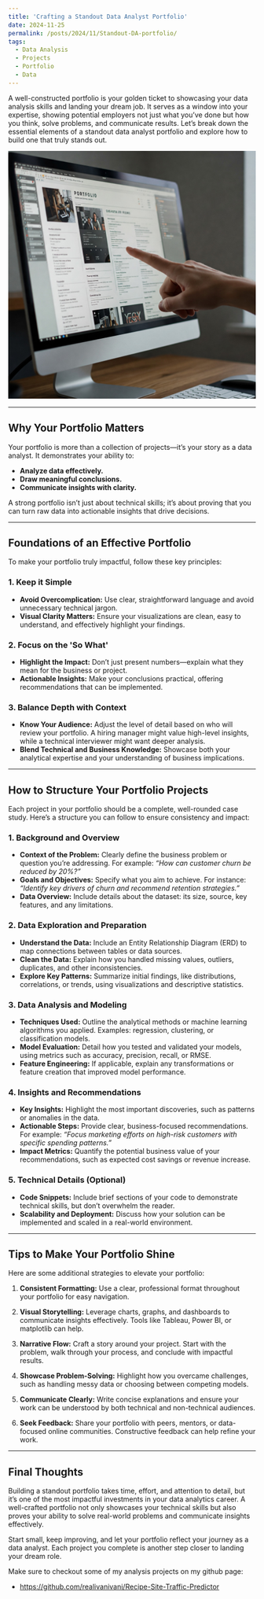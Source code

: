 ```yaml
---
title: 'Crafting a Standout Data Analyst Portfolio'
date: 2024-11-25
permalink: /posts/2024/11/Standout-DA-portfolio/
tags:
  - Data Analysis
  - Projects
  - Portfolio
  - Data
---
```

A well-constructed portfolio is your golden ticket to showcasing your data analysis skills and landing your dream job. It serves as a window into your expertise, showing potential employers not just what you’ve done but how you think, solve problems, and communicate results. Let’s break down the essential elements of a standout data analyst portfolio and explore how to build one that truly stands out.

  ![DS portfolio](/images/portfolio.jpeg)

---

## **Why Your Portfolio Matters**

Your portfolio is more than a collection of projects—it’s your story as a data analyst. It demonstrates your ability to:
- **Analyze data effectively.**
- **Draw meaningful conclusions.**
- **Communicate insights with clarity.**

A strong portfolio isn’t just about technical skills; it’s about proving that you can turn raw data into actionable insights that drive decisions.

---

## **Foundations of an Effective Portfolio**

To make your portfolio truly impactful, follow these key principles:

### **1. Keep it Simple**
- **Avoid Overcomplication:** Use clear, straightforward language and avoid unnecessary technical jargon.
- **Visual Clarity Matters:** Ensure your visualizations are clean, easy to understand, and effectively highlight your findings.

### **2. Focus on the 'So What'**
- **Highlight the Impact:** Don’t just present numbers—explain what they mean for the business or project.
- **Actionable Insights:** Make your conclusions practical, offering recommendations that can be implemented.

### **3. Balance Depth with Context**
- **Know Your Audience:** Adjust the level of detail based on who will review your portfolio. A hiring manager might value high-level insights, while a technical interviewer might want deeper analysis.
- **Blend Technical and Business Knowledge:** Showcase both your analytical expertise and your understanding of business implications.

---

## **How to Structure Your Portfolio Projects**

Each project in your portfolio should be a complete, well-rounded case study. Here’s a structure you can follow to ensure consistency and impact:

### **1. Background and Overview**
- **Context of the Problem:** Clearly define the business problem or question you’re addressing. For example: *“How can customer churn be reduced by 20%?”*
- **Goals and Objectives:** Specify what you aim to achieve. For instance: *“Identify key drivers of churn and recommend retention strategies.”*
- **Data Overview:** Include details about the dataset: its size, source, key features, and any limitations.

### **2. Data Exploration and Preparation**
- **Understand the Data:** Include an Entity Relationship Diagram (ERD) to map connections between tables or data sources.
- **Clean the Data:** Explain how you handled missing values, outliers, duplicates, and other inconsistencies.
- **Explore Key Patterns:** Summarize initial findings, like distributions, correlations, or trends, using visualizations and descriptive statistics.

### **3. Data Analysis and Modeling**
- **Techniques Used:** Outline the analytical methods or machine learning algorithms you applied. Examples: regression, clustering, or classification models.
- **Model Evaluation:** Detail how you tested and validated your models, using metrics such as accuracy, precision, recall, or RMSE.
- **Feature Engineering:** If applicable, explain any transformations or feature creation that improved model performance.

### **4. Insights and Recommendations**
- **Key Insights:** Highlight the most important discoveries, such as patterns or anomalies in the data.
- **Actionable Steps:** Provide clear, business-focused recommendations. For example: *“Focus marketing efforts on high-risk customers with specific spending patterns.”*
- **Impact Metrics:** Quantify the potential business value of your recommendations, such as expected cost savings or revenue increase.

### **5. Technical Details (Optional)**
- **Code Snippets:** Include brief sections of your code to demonstrate technical skills, but don’t overwhelm the reader.
- **Scalability and Deployment:** Discuss how your solution can be implemented and scaled in a real-world environment.

---

## **Tips to Make Your Portfolio Shine**

Here are some additional strategies to elevate your portfolio:

1. **Consistent Formatting:**
   Use a clear, professional format throughout your portfolio for easy navigation.

2. **Visual Storytelling:**
   Leverage charts, graphs, and dashboards to communicate insights effectively. Tools like Tableau, Power BI, or matplotlib can help.

3. **Narrative Flow:**
   Craft a story around your project. Start with the problem, walk through your process, and conclude with impactful results.

4. **Showcase Problem-Solving:**
   Highlight how you overcame challenges, such as handling messy data or choosing between competing models.

5. **Communicate Clearly:**
   Write concise explanations and ensure your work can be understood by both technical and non-technical audiences.

6. **Seek Feedback:**
   Share your portfolio with peers, mentors, or data-focused online communities. Constructive feedback can help refine your work.

---

## **Final Thoughts**

Building a standout portfolio takes time, effort, and attention to detail, but it’s one of the most impactful investments in your data analytics career. A well-crafted portfolio not only showcases your technical skills but also proves your ability to solve real-world problems and communicate insights effectively.

Start small, keep improving, and let your portfolio reflect your journey as a data analyst. Each project you complete is another step closer to landing your dream role.

Make sure to checkout some of my analysis projects on my github page: 
- https://github.com/realivanivani/Recipe-Site-Traffic-Predictor
